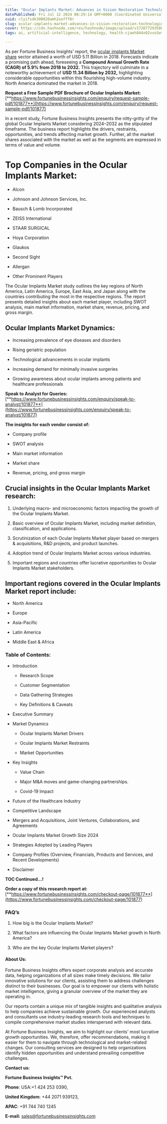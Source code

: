 ```yaml
---
title: "Ocular Implants Market: Advances in Vision Restoration Technologies"
datePublished: Fri Jul 12 2024 08:29:14 GMT+0000 (Coordinated Universal Time)
cuid: clyifsdk300020amh2xofff8r
slug: ocular-implants-market-advances-in-vision-restoration-technologies
cover: https://cdn.hashnode.com/res/hashnode/image/upload/v1720772935800/43884e68-266d-4749-b6ce-3d255441a62f.png
tags: ai, artificial-intelligence, technology, health-cjaeh844x02vvo3wtj5r2s75q, healthcare

---
```


As per Fortune Business Insights’ report, the [ocular implants Market share](https://www.fortunebusinessinsights.com/industry-reports/ocular-implants-market-101877) sector attained a worth of USD 5.11 Billion in 2018. Forecasts indicate a promising path ahead, foreseeing a **Compound Annual Growth Rate (CAGR) of 5.9% from 2018 to 2032.** This trajectory will culminate in a noteworthy achievement of **USD 11.34 Billion by 2032,** highlighting considerable opportunities within this flourishing high-volume industry. North America dominated the market in 2018.

**Request a Free Sample PDF Brochure of Ocular Implants Market:** [**https://www.fortunebusinessinsights.com/enquiry/request-sample-pdf/101877**](https://www.fortunebusinessinsights.com/enquiry/request-sample-pdf/101877)

In a recent study, Fortune Business Insights presents the nitty-gritty of the global Ocular Implants Market considering 2024–2032 as the stipulated timeframe. The business report highlights the drivers, restraints, opportunities, and trends affecting market growth. Further, all the market shares associated with the market as well as the segments are expressed in terms of value and volume.

# **Top Companies in the Ocular Implants Market:**

* Alcon
    
* Johnson and Johnson Services, Inc.
    
* Bausch & Lomb Incorporated
    
* ZEISS International
    
* STAAR SURGICAL
    
* Hoya Corporation
    
* Glaukos
    
* Second Sight
    
* Allergan
    
* Other Prominent Players
    

The Ocular Implants Market study outlines the key regions of North America, Latin America, Europe, East Asia, and Japan along with the countries contributing the most in the respective regions. The report presents detailed insights about each market player, including SWOT analysis, main market information, market share, revenue, pricing, and gross margin.

## Ocular Implants Market **Dynamics**:

* Increasing prevalence of eye diseases and disorders
    
* Rising geriatric population
    
* Technological advancements in ocular implants
    
* Increasing demand for minimally invasive surgeries
    
* Growing awareness about ocular implants among patients and healthcare professionals
    

**Speak to Analyst for Queries:** [**https://www.fortunebusinessinsights.com/enquiry/speak-to-analyst/101877**](https://www.fortunebusinessinsights.com/enquiry/speak-to-analyst/101877)

**The insights for each vendor consist of:**

* Company profile
    
* SWOT analysis
    
* Main market information
    
* Market share
    
* Revenue, pricing, and gross margin
    

## **Crucial insights in the Ocular Implants Market research:**

1. Underlying macro- and microeconomic factors impacting the growth of the Ocular Implants Market.
    
2. Basic overview of Ocular Implants Market, including market definition, classification, and applications.
    
3. Scrutinization of each Ocular Implants Market player based on mergers & acquisitions, R&D projects, and product launches.
    
4. Adoption trend of Ocular Implants Market across various industries.
    
5. Important regions and countries offer lucrative opportunities to Ocular Implants Market stakeholders.
    

## **Important regions covered in the Ocular Implants Market report include:**

* North America
    
* Europe
    
* Asia-Pacific
    
* Latin America
    
* Middle East & Africa
    

### **Table of Contents:**

* Introduction
    
    * Research Scope
        
    * Customer Segmentation
        
    * Data Gathering Strategies
        
    * Key Definitions & Caveats
        
* Executive Summary
    
* Market Dynamics
    
    * Ocular Implants Market Drivers
        
    * Ocular Implants Market Restraints
        
    * Market Opportunities
        
* Key Insights
    
    * Value Chain
        
    * Major M&A moves and game-changing partnerships.
        
    * Covid-19 Impact
        
* Future of the Healthcare Industry
    
* Competitive Landscape
    
* Mergers and Acquisitions, Joint Ventures, Collaborations, and Agreements
    
* Ocular Implants Market Growth Size 2024
    
* Strategies Adopted by Leading Players
    
* Company Profiles (Overview, Financials, Products and Services, and Recent Developments)
    
* Disclaimer
    

**TOC Continued…!**

**Order a copy of this research report at:** [**https://www.fortunebusinessinsights.com/checkout-page/101877**](https://www.fortunebusinessinsights.com/checkout-page/101877)

### **FAQ’s**

1. How big is the Ocular Implants Market?
    
2. What factors are influencing the Ocular Implants Market growth in North America?
    
3. Who are the key Ocular Implants Market players?
    

#### **About Us:**

Fortune Business Insights offers expert corporate analysis and accurate data, helping organizations of all sizes make timely decisions. We tailor innovative solutions for our clients, assisting them to address challenges distinct to their businesses. Our goal is to empower our clients with holistic market intelligence, giving a granular overview of the market they are operating in.

Our reports contain a unique mix of tangible insights and qualitative analysis to help companies achieve sustainable growth. Our experienced analysts and consultants use industry-leading research tools and techniques to compile comprehensive market studies interspersed with relevant data.

At Fortune Business Insights, we aim to highlight our clients' most lucrative growth opportunities. We, therefore, offer recommendations, making it easier for them to navigate through technological and market-related changes. Our consulting services are designed to help organizations identify hidden opportunities and understand prevailing competitive challenges.

**Contact us:**

**Fortune Business Insights™ Pvt.**

**Phone**: USA:+1 424 253 0390,

**United Kingdom**: +44 2071 939123,

**APAC**: +91 744 740 1245

**E-mail:** [sales@fortunebusinessinsights.com](mailto:sales@fortunebusinessinsights.com)